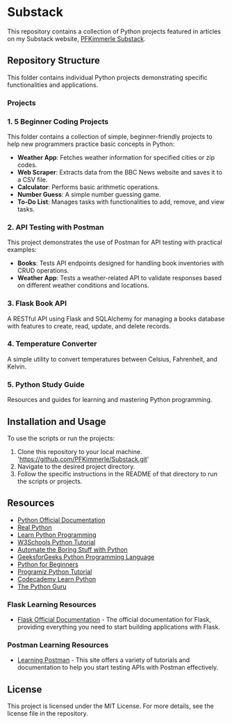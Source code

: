 # Substack
This repository contains a collection of Python projects featured in articles on my Substack website, [PFKimmerle Substack](https://pfkimmerle.substack.com/). 

## Repository Structure
This folder contains individual Python projects demonstrating specific functionalities and applications.

### Projects

### 1. 5 Beginner Coding Projects
This folder contains a collection of simple, beginner-friendly projects to help new programmers practice basic concepts in Python:

- **Weather App**: Fetches weather information for specified cities or zip codes.
- **Web Scraper**: Extracts data from the BBC News website and saves it to a CSV file.
- **Calculator**: Performs basic arithmetic operations.
- **Number Guess**: A simple number guessing game.
- **To-Do List**: Manages tasks with functionalities to add, remove, and view tasks.

### 2. API Testing with Postman
This project demonstrates the use of Postman for API testing with practical examples:

- **Books**: Tests API endpoints designed for handling book inventories with CRUD operations.
- **Weather App**: Tests a weather-related API to validate responses based on different weather conditions and locations.

### 3. Flask Book API
A RESTful API using Flask and SQLAlchemy for managing a books database with features to create, read, update, and delete records.

### 4. Temperature Converter
A simple utility to convert temperatures between Celsius, Fahrenheit, and Kelvin.

### 5. Python Study Guide
Resources and guides for learning and mastering Python programming.

## Installation and Usage
To use the scripts or run the projects: 
1. Clone this repository to your local machine. 'https://github.com/PFKimmerle/Substack.git'
2. Navigate to the desired project directory.
3. Follow the specific instructions in the README of that directory to run the scripts or projects.


## Resources
- [Python Official Documentation](https://docs.python.org/3/)
- [Real Python](https://realpython.com/)
- [Learn Python Programming](https://www.learnpython.org/)
- [W3Schools Python Tutorial](https://www.w3schools.com/python/)
- [Automate the Boring Stuff with Python](https://automatetheboringstuff.com/)
- [GeeksforGeeks Python Programming Language](https://www.geeksforgeeks.org/python-programming-language/)
- [Python for Beginners](https://www.pythonforbeginners.com/)
- [Programiz Python Tutorial](https://www.programiz.com/python-programming)
- [Codecademy Learn Python](https://www.codecademy.com/learn/learn-python-3)
- [The Python Guru](http://thepythonguru.com/)

### Flask Learning Resources
- [Flask Official Documentation](https://flask.palletsprojects.com/en/3.0.x/) - The official documentation for Flask, providing everything you need to start building applications with Flask.

### Postman Learning Resources
- [Learning Postman](https://learning.postman.com/) - This site offers a variety of tutorials and documentation to help you start testing APIs with Postman effectively.

## License
This project is licensed under the MIT License. For more details, see the license file in the repository.
